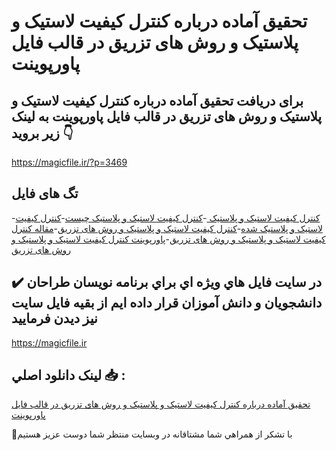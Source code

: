 # تحقیق آماده درباره کنترل کیفیت لاستیک و پلاستیک و روش های تزریق در قالب فایل پاورپوینت

## برای دریافت تحقیق آماده درباره کنترل کیفیت لاستیک و پلاستیک و روش های تزریق در قالب فایل پاورپوینت به لینک زیر بروید 👇

https://magicfile.ir/?p=3469

## تگ های فایل

-[کنترل کیفیت لاستیک و پلاستیک ](https://magicfile.ir/product/%d8%aa%d8%ad%d9%82%db%8c%d9%82-%da%a9%d9%86%d8%aa%d8%b1%d9%84-%da%a9%db%8c%d9%81%db%8c%d8%aa-%d9%84%d8%a7%d8%b3%d8%aa%db%8c%da%a9-%d9%88-%d9%be%d9%84%d8%a7%d8%b3%d8%aa%db%8c%da%a9-%d9%88-%d8%b1%d9%88%d8%b4-%d9%87%d8%a7%db%8c-%d8%aa%d8%b2%d8%b1%db%8c%d9%82-%d9%be%d8%a7%d9%88%d8%b1%d9%be%d9%88%db%8c%d9%86%d8%aa/)-[کنترل کیفیت لاستیک و پلاستیک چیست](https://magicfile.ir/product/%d8%aa%d8%ad%d9%82%db%8c%d9%82-%da%a9%d9%86%d8%aa%d8%b1%d9%84-%da%a9%db%8c%d9%81%db%8c%d8%aa-%d9%84%d8%a7%d8%b3%d8%aa%db%8c%da%a9-%d9%88-%d9%be%d9%84%d8%a7%d8%b3%d8%aa%db%8c%da%a9-%d9%88-%d8%b1%d9%88%d8%b4-%d9%87%d8%a7%db%8c-%d8%aa%d8%b2%d8%b1%db%8c%d9%82-%d9%be%d8%a7%d9%88%d8%b1%d9%be%d9%88%db%8c%d9%86%d8%aa/)-[کنترل کیفیت لاستیک و پلاستیک شده](https://magicfile.ir/product/%d8%aa%d8%ad%d9%82%db%8c%d9%82-%da%a9%d9%86%d8%aa%d8%b1%d9%84-%da%a9%db%8c%d9%81%db%8c%d8%aa-%d9%84%d8%a7%d8%b3%d8%aa%db%8c%da%a9-%d9%88-%d9%be%d9%84%d8%a7%d8%b3%d8%aa%db%8c%da%a9-%d9%88-%d8%b1%d9%88%d8%b4-%d9%87%d8%a7%db%8c-%d8%aa%d8%b2%d8%b1%db%8c%d9%82-%d9%be%d8%a7%d9%88%d8%b1%d9%be%d9%88%db%8c%d9%86%d8%aa/)-[کنترل کیفیت لاستیک و پلاستیک و روش های تزریق](https://magicfile.ir/product/%d8%aa%d8%ad%d9%82%db%8c%d9%82-%da%a9%d9%86%d8%aa%d8%b1%d9%84-%da%a9%db%8c%d9%81%db%8c%d8%aa-%d9%84%d8%a7%d8%b3%d8%aa%db%8c%da%a9-%d9%88-%d9%be%d9%84%d8%a7%d8%b3%d8%aa%db%8c%da%a9-%d9%88-%d8%b1%d9%88%d8%b4-%d9%87%d8%a7%db%8c-%d8%aa%d8%b2%d8%b1%db%8c%d9%82-%d9%be%d8%a7%d9%88%d8%b1%d9%be%d9%88%db%8c%d9%86%d8%aa/)-[مقاله کنترل کیفیت لاستیک و پلاستیک و روش های تزریق](https://magicfile.ir/product/%d8%aa%d8%ad%d9%82%db%8c%d9%82-%da%a9%d9%86%d8%aa%d8%b1%d9%84-%da%a9%db%8c%d9%81%db%8c%d8%aa-%d9%84%d8%a7%d8%b3%d8%aa%db%8c%da%a9-%d9%88-%d9%be%d9%84%d8%a7%d8%b3%d8%aa%db%8c%da%a9-%d9%88-%d8%b1%d9%88%d8%b4-%d9%87%d8%a7%db%8c-%d8%aa%d8%b2%d8%b1%db%8c%d9%82-%d9%be%d8%a7%d9%88%d8%b1%d9%be%d9%88%db%8c%d9%86%d8%aa/)-[پاورپوینت کنترل کیفیت لاستیک و پلاستیک و روش های تزریق](https://magicfile.ir/product/%d8%aa%d8%ad%d9%82%db%8c%d9%82-%da%a9%d9%86%d8%aa%d8%b1%d9%84-%da%a9%db%8c%d9%81%db%8c%d8%aa-%d9%84%d8%a7%d8%b3%d8%aa%db%8c%da%a9-%d9%88-%d9%be%d9%84%d8%a7%d8%b3%d8%aa%db%8c%da%a9-%d9%88-%d8%b1%d9%88%d8%b4-%d9%87%d8%a7%db%8c-%d8%aa%d8%b2%d8%b1%db%8c%d9%82-%d9%be%d8%a7%d9%88%d8%b1%d9%be%d9%88%db%8c%d9%86%d8%aa/)

## ✔️ در سايت فايل هاي ويژه اي براي برنامه نويسان طراحان دانشجويان و دانش آموزان قرار داده ايم از بقيه فايل سايت نيز ديدن فرماييد

https://magicfile.ir


## لينک دانلود اصلي 📥 :

[تحقیق آماده درباره کنترل کیفیت لاستیک و پلاستیک و روش های تزریق در قالب فایل پاورپوینت](https://magicfile.ir/product/%d8%aa%d8%ad%d9%82%db%8c%d9%82-%da%a9%d9%86%d8%aa%d8%b1%d9%84-%da%a9%db%8c%d9%81%db%8c%d8%aa-%d9%84%d8%a7%d8%b3%d8%aa%db%8c%da%a9-%d9%88-%d9%be%d9%84%d8%a7%d8%b3%d8%aa%db%8c%da%a9-%d9%88-%d8%b1%d9%88%d8%b4-%d9%87%d8%a7%db%8c-%d8%aa%d8%b2%d8%b1%db%8c%d9%82-%d9%be%d8%a7%d9%88%d8%b1%d9%be%d9%88%db%8c%d9%86%d8%aa/) 


🙏با تشکر از همراهي شما مشتاقانه در وبسایت منتظر شما دوست عزیز هستیم

